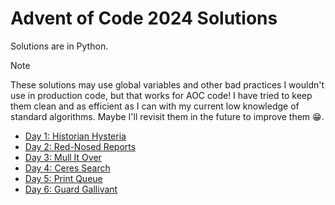 # Advent of Code 2024 Solutions

Solutions are in Python.

> [!NOTE]
>
> These solutions may use global variables and other bad practices I
> wouldn't use in production code, but that works for AOC code! I have tried to
> keep them clean and as efficient as I can with my current low knowledge of
> standard algorithms. Maybe I'll revisit them in the future to improve them
> :grin:.

- [Day 1: Historian Hysteria](01/main.py)
- [Day 2: Red-Nosed Reports](02/main.py)
- [Day 3: Mull It Over](03/main.py)
- [Day 4: Ceres Search](04/main.py)
- [Day 5: Print Queue](05/main.py)
- [Day 6: Guard Gallivant](06/main.py)
